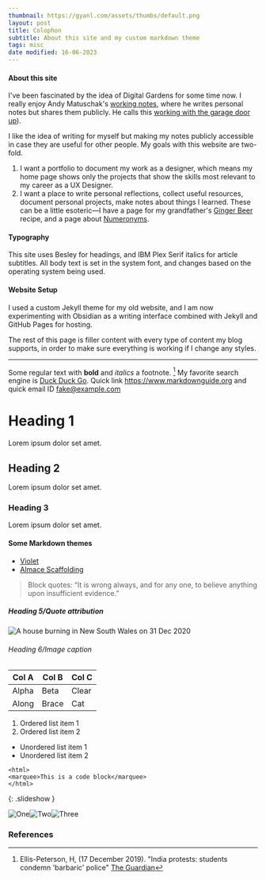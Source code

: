 ```yaml
---
thumbnail: https://gyanl.com/assets/thumbs/default.png
layout: post
title: Colophon
subtitle: About this site and my custom markdown theme
tags: misc
date modified: 16-06-2023
---
```


#### About this site

I've been fascinated by the idea of Digital Gardens for some time now. I really enjoy Andy Matuschak's [working notes](https://notes.andymatuschak.org/), where he writes personal notes but shares them publicly. He calls this [working with the garage door up](https://notes.andymatuschak.org/Work_with_the_garage_door_up)). 

I like the idea of writing for myself but making my notes publicly accessible in case they are useful for other people. My goals with this website are two-fold.

1. I want a portfolio to document my work as a designer, which means my home page shows only the projects that show the skills most relevant to my career as a UX Designer.
2. I want a place to write personal reflections, collect useful resources, document personal projects, make notes about things I learned. These can be a little esoteric—I have a page for my grandfather's [Ginger Beer](/ginger-beer) recipe, and a page about [Numeronyms](/numeronyms). 

#### Typography

This site uses Besley for headings, and IBM Plex Serif italics for article subtitles. All body text is set in the system font, and changes based on the operating system being used.

#### Website Setup

I used a custom Jekyll theme for my old website, and I am now experimenting with Obsidian as a writing interface combined with Jekyll and GitHub Pages for hosting.

The rest of this page is filler content with every type of content my blog supports, in order to make sure everything is working if I change any styles.

---

Some regular text with **bold** and *italics* a footnote. [^1] My favorite search engine is [Duck Duck Go](https://duckduckgo.com). Quick link <https://www.markdownguide.org> and quick email ID <fake@example.com>

# Heading 1

Lorem ipsum dolor set amet.

## Heading 2

Lorem ipsum dolor set amet.

### Heading 3

Lorem ipsum dolor set amet.

#### Some Markdown themes

- [Violet](http://koppl.in/violet/)
- [Almace Scaffolding](https://sparanoid.com/lab/amsf/)

> Block quotes: “It is wrong always, and for any one, to believe anything upon insufficient evidence.”
##### Heading 5/Quote attribution

![A house burning in New South Wales on 31 Dec 2020](https://gyanl.com/assets/plutonium.png)

###### Heading 6/Image caption

| Col A | Col B | Col C |
|-------|-------|-------|
| Alpha | Beta  | Clear |
| Along | Brace | Cat   |

1. Ordered list item 1
2. Ordered list item 2

- Unordered list item 1
- Unordered list item 2

```
<html>
<marquee>This is a code block</marquee>
</html>
```

{: .slideshow }

![One](https://gyanl.com/assets/test-1.png)![Two](https://gyanl.com/assets/test-2.png)![Three](https://gyanl.com/assets/test-3.png) 

### References

[^1]: Ellis-Peterson, H, (17 December 2019). "India protests: students condemn 'barbaric' police" [The Guardian](https://www.theguardian.com/world/2019/dec/17/india-protests-students-condemn-barbaric-police)
